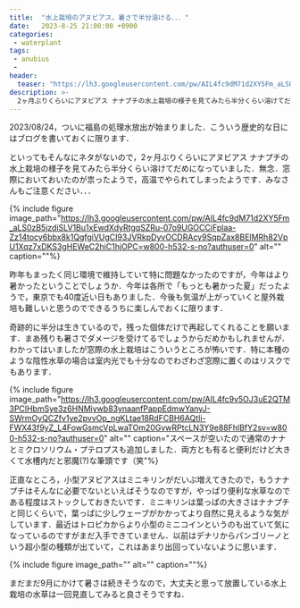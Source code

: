 ```yaml
---
title:  "水上栽培のアヌビアス，暑さで半分溶ける．．．"
date:   2023-8-25 21:00:00 +0900
categories: 
 - waterplant
tags:
 - anubius
 - 
header:
  teaser: "https://lh3.googleusercontent.com/pw/AIL4fc9dM71d2XY5Fm_aLS0zB5jzdiSLV1Bu1xEwdXdyRtgqSZRu-07o9UGOCCiFplaa-Zz14tocy6bbx8k1QgfgiVUgCI93JVRkpDyvOCDRAcy9SqpZax8BElMRh82VpU1Xqz7xDKS3gHEWeC2hiC1hjOPC=w800-h532-s-no?authuser=0"
description: >-
  2ヶ月ぶりくらいにアヌビアス ナナプチの水上栽培の様子を見てみたら半分くらい溶けてだめになっていました．
---
```


2023/08/24，ついに福島の処理水放出が始まりました．こういう歴史的な日にはブログを書いておくに限ります．

といってもそんなにネタがないので，2ヶ月ぶりくらいにアヌビアス ナナプチの水上栽培の様子を見てみたら半分くらい溶けてだめになっていました．無念．窓際においておいたのが祟ったようで，高温でやられてしまったようです．みなさんもご注意ください．．．

{% include figure image_path="https://lh3.googleusercontent.com/pw/AIL4fc9dM71d2XY5Fm_aLS0zB5jzdiSLV1Bu1xEwdXdyRtgqSZRu-07o9UGOCCiFplaa-Zz14tocy6bbx8k1QgfgiVUgCI93JVRkpDyvOCDRAcy9SqpZax8BElMRh82VpU1Xqz7xDKS3gHEWeC2hiC1hjOPC=w800-h532-s-no?authuser=0" alt="" caption=""%}

昨年もまったく同じ環境で維持していて特に問題なかったのですが，今年はより暑かったということでしょうか．今年は各所で「もっとも暑かった夏」だったようで，東京でも40度近い日もありました．今後も気温が上がっていくと屋外栽培も難しいと思うのでできるうちに楽しんでおくに限ります．

奇跡的に半分は生きているので，残った個体だけで再起してくれることを願います．まあ残りも暑さでダメージを受けてるでしょうからだめかもしれませんが．わかってはいましたが窓際の水上栽培はこういうところが怖いです．特に本種のような陰性水草の場合は室内光でも十分なのでわざわざ窓際に置くのはリスクでもあります．

{% include figure image_path="https://lh3.googleusercontent.com/pw/AIL4fc9v5OJ3uE2QTM3PClHbmSye3z6HNMiywb83ynaanfPappEdmwYanyJ-SWrmOyQCZfv1ye2pvvOp_ngKLtae18RdFCBH6AQtli-FWX43f9yZ_L4FowGsmcVpLwaTOm20GvwRPtcLN3Y9e88FhlBfY2sv=w800-h532-s-no?authuser=0" alt="" caption="スペースが空いたので通常のナナとミクロソリウム・プテロプスも追加しました．両方とも有ると便利だけど大きくて水槽内だと邪魔(?)な筆頭です（笑"%}

正直なところ，小型アヌビアスはミニキリンがだいぶ増えてきたので，もうナナプチはそんなに必要でないといえばそうなのですが，やっぱり便利な水草なのである程度はストックしておきたいです．ミニキリンは葉っぱの大きさはナナプチと同じくらいで，葉っぱに少しウェーブがかかってより自然に見えるような気がしています．最近はトロピカからより小型のミニコインというのも出ていて気になっているのですがまだ入手できていません．以前はデナリからパンゴリーノという超小型の種類が出ていて，これはあまり出回っていないように思います．

{% include figure image_path="" alt="" caption=""%}

まだまだ9月にかけて暑さは続きそうなので，大丈夫と思って放置している水上栽培の水草は一回見直してみると良さそうですね．